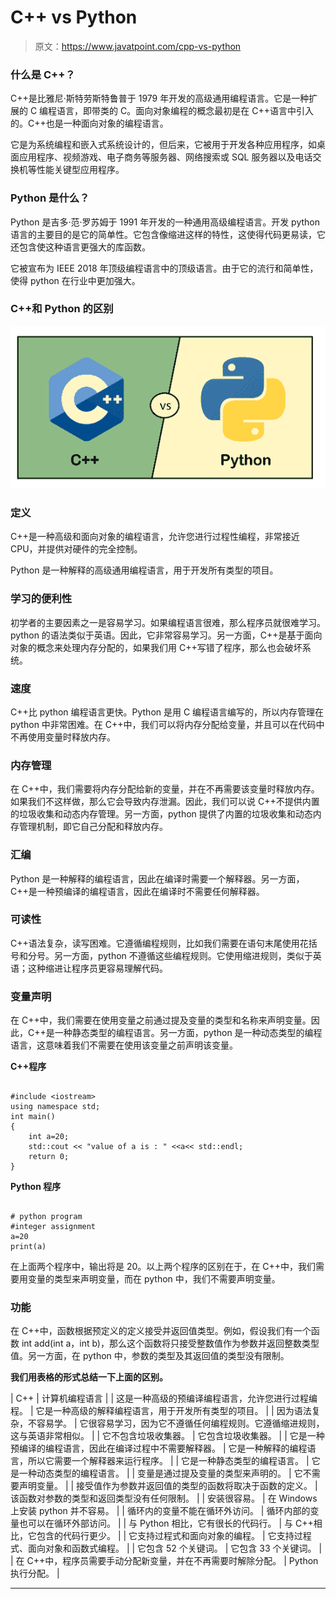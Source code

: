 # C++ vs Python

> 原文：<https://www.javatpoint.com/cpp-vs-python>

### 什么是 C++？

C++是比雅尼·斯特劳斯特鲁普于 1979 年开发的高级通用编程语言。它是一种扩展的 C 编程语言，即带类的 C。面向对象编程的概念最初是在 C++语言中引入的。C++也是一种面向对象的编程语言。

它是为系统编程和嵌入式系统设计的，但后来，它被用于开发各种应用程序，如桌面应用程序、视频游戏、电子商务等服务器、网络搜索或 SQL 服务器以及电话交换机等性能关键型应用程序。

### Python 是什么？

Python 是吉多·范·罗苏姆于 1991 年开发的一种通用高级编程语言。开发 python 语言的主要目的是它的简单性。它包含像缩进这样的特性，这使得代码更易读，它还包含使这种语言更强大的库函数。

它被宣布为 IEEE 2018 年顶级编程语言中的顶级语言。由于它的流行和简单性，使得 python 在行业中更加强大。

### C++和 Python 的区别

![C++ vs Python](img/f824c9806c2f3e8d314edd78114aee36.png)

### 定义

C++是一种高级和面向对象的编程语言，允许您进行过程性编程，非常接近 CPU，并提供对硬件的完全控制。

Python 是一种解释的高级通用编程语言，用于开发所有类型的项目。

### 学习的便利性

初学者的主要因素之一是容易学习。如果编程语言很难，那么程序员就很难学习。python 的语法类似于英语。因此，它非常容易学习。另一方面，C++是基于面向对象的概念来处理内存分配的，如果我们用 C++写错了程序，那么也会破坏系统。

### 速度

C++比 python 编程语言更快。Python 是用 C 编程语言编写的，所以内存管理在 python 中非常困难。在 C++中，我们可以将内存分配给变量，并且可以在代码中不再使用变量时释放内存。

### 内存管理

在 C++中，我们需要将内存分配给新的变量，并在不再需要该变量时释放内存。如果我们不这样做，那么它会导致内存泄漏。因此，我们可以说 C++不提供内置的垃圾收集和动态内存管理。另一方面，python 提供了内置的垃圾收集和动态内存管理机制，即它自己分配和释放内存。

### 汇编

Python 是一种解释的编程语言，因此在编译时需要一个解释器。另一方面，C++是一种预编译的编程语言，因此在编译时不需要任何解释器。

### 可读性

C++语法复杂，读写困难。它遵循编程规则，比如我们需要在语句末尾使用花括号和分号。另一方面，python 不遵循这些编程规则。它使用缩进规则，类似于英语；这种缩进让程序员更容易理解代码。

### 变量声明

在 C++中，我们需要在使用变量之前通过提及变量的类型和名称来声明变量。因此，C++是一种静态类型的编程语言。另一方面，python 是一种动态类型的编程语言，这意味着我们不需要在使用该变量之前声明该变量。

**C++程序**

```

#include <iostream>
using namespace std;
int main()
{
    int a=20;
    std::cout << "value of a is : " <<a<< std::endl;
    return 0;
}

```

**Python 程序**

```

# python program
#integer assignment
a=20
print(a)

```

在上面两个程序中，输出将是 20。以上两个程序的区别在于，在 C++中，我们需要用变量的类型来声明变量，而在 python 中，我们不需要声明变量。

### 功能

在 C++中，函数根据预定义的定义接受并返回值类型。例如，假设我们有一个函数 int add(int a，int b)，那么这个函数将只接受整数值作为参数并返回整数类型值。另一方面，在 python 中，参数的类型及其返回值的类型没有限制。

**我们用表格的形式总结一下上面的区别。**

| C++ | 计算机编程语言 |
| 这是一种高级的预编译编程语言，允许您进行过程编程。 | 它是一种高级的解释编程语言，用于开发所有类型的项目。 |
| 因为语法复杂，不容易学。 | 它很容易学习，因为它不遵循任何编程规则。它遵循缩进规则，这与英语非常相似。 |
| 它不包含垃圾收集器。 | 它包含垃圾收集器。 |
| 它是一种预编译的编程语言，因此在编译过程中不需要解释器。 | 它是一种解释的编程语言，所以它需要一个解释器来运行程序。 |
| 它是一种静态类型的编程语言。 | 它是一种动态类型的编程语言。 |
| 变量是通过提及变量的类型来声明的。 | 它不需要声明变量。 |
| 接受值作为参数并返回值的类型的函数将取决于函数的定义。 | 该函数对参数的类型和返回类型没有任何限制。 |
| 安装很容易。 | 在 Windows 上安装 python 并不容易。 |
| 循环内的变量不能在循环外访问。 | 循环内部的变量也可以在循环外部访问。 |
| 与 Python 相比，它有很长的代码行。 | 与 C++相比，它包含的代码行更少。 |
| 它支持过程式和面向对象的编程。 | 它支持过程式、面向对象和函数式编程。 |
| 它包含 52 个关键词。 | 它包含 33 个关键词。 |
| 在 C++中，程序员需要手动分配新变量，并在不再需要时解除分配。 | Python 执行分配。 |

* * *